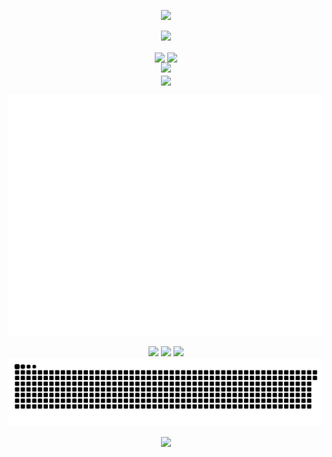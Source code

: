 <!--开头图片-->
<!-- https://github.com/kyechan99/capsule-render -->
<p align="center">
<img src="https://capsule-render.vercel.app/api?type=waving&color=timeGradient&height=300&&section=header&text=HI%20THERE!&fontSize=90&fontAlign=50&fontAlignY=30&desc=I%20am%20China_zzk!&descAlign=50&descSize=30&descAlignY=60&animation=twinkling">
</p>
 
<!--打字机-->
<!-- https://github.com/DenverCoder1/readme-typing-svg -->
<p align="center">
<img src="https://readme-typing-svg.demolab.com?font=Orbitron&size=25&pause=1000&center=true&vCenter=true&random=false&width=600&lines=Welcome+to+my+GitHub+profile+page!;I+am+super+obsessed+with+programming!" />
</p>
 
<!--语言统计-->
<p align="center">
<!-- https://github.com/anuraghazra/github-readme-stats -->
<img align="center" width="400" src="https://github-readme-stats.vercel.app/api?username=zzk6780051&theme=transparent&include_all_commits=true&show_icons=true&hide_border=true" />

<!--连续登录记录-->
<!-- https://github.com/DenverCoder1/github-readme-streak-stats -->
<img align="center" width="400" src="https://streak-stats.demolab.com?user=zzk6780051&theme=transparent&date_format=%5BY.%5Dn.j&hide_border=true" />
<br/>

<!--贡献统计-->
<!-- https://github.com/Ashutosh00710/github-readme-activity-graph -->
<img width="800" src="https://github-readme-activity-graph.vercel.app/graph?username=zzk6780051&theme=github-compact&hide_border=true&area=true">
<br/>

<!--使用最多语言-->
<!-- https://github.com/anuraghazra/github-readme-stats -->
<img align="center" src="https://github-readme-stats.vercel.app/api/top-langs/?username=zzk6780051&theme=transparent&hide_border=true&layout=donut-vertical&langs_count=6" />
<br/>

<!--个人统计-->
![Metrics](/github-metrics.svg)

<!--个人卡片-->
<!-- https://github.com/badges/shields -->
<p align="center">
<a href="https://github.com/zzk6780051"><img src="https://img.shields.io/badge/GitHub-zzk6780051-blue?logo=github" /></a>
<a href="https://space.bilibili.com/3546727674022555"><img src="https://img.shields.io/badge/哔哩哔哩-China_zzk-pink?logo=bilibili" /></a>
<img src="https://img.shields.io/badge/QQ-1478486657-green?logo=tencentqq" />

<!--贪吃蛇-->
<source media="(prefers-color-scheme: dark)" srcset="https://raw.githubusercontent.com/zzk6780051/zzk6780051/output/github-contribution-grid-snake-dark.svg">
<source media="(prefers-color-scheme: light)" srcset="https://raw.githubusercontent.com/zzk6780051/zzk6780051/output/github-contribution-grid-snake.svg">
<img alt="github contribution grid snake animation" src="https://raw.githubusercontent.com/zzk6780051/zzk6780051/output/github-contribution-grid-snake.svg">
</picture>
</p>
 
<!--结尾图片-->
<!-- https://github.com/kyechan99/capsule-render -->
<p align="center">
<img src="https://capsule-render.vercel.app/api?type=waving&color=timeGradient&height=300&&section=footer&text=THE%20END!&fontSize=90&fontAlign=50&fontAlignY=70&desc=Hope%20your%20program%20is%20bug-free!&descAlign=50&descSize=30&descAlignY=40&animation=twinkling">
</p>
